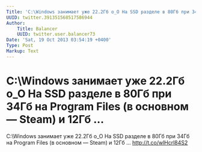 ```yaml
---
Title: 'C:\Windows занимает уже 22.2Гб o_O На SSD разделе в 80Гб при 34Гб на Program Files (в основном — Steam) и 12Гб ...'
UUID: twitter.391351568517586944
Author:
    Title: Balancer
    UUID: twitter.user.balancer73
Date: 'Sat, 19 Oct 2013 03:54:19 +0400'
Type: Post
Markup: Text
---
```


# C:\Windows занимает уже 22.2Гб o_O На SSD разделе в 80Гб при 34Гб на Program Files (в основном — Steam) и 12Гб ...

C:\Windows занимает уже 22.2Гб o_O На SSD разделе в 80Гб при
34Гб на Program Files (в основном — Steam) и 12Гб ...
http://t.co/wlHcrl84S2